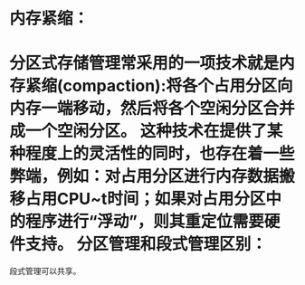 内存紧缩：
=========
分区式存储管理常采用的一项技术就是内存紧缩(compaction):将各个占用分区向内存一端移动，然后将各个空闲分区合并成一个空闲分区。
这种技术在提供了某种程度上的灵活性的同时，也存在着一些弊端，例如：对占用分区进行内存数据搬移占用CPU~t时间；如果对占用分区中
的程序进行“浮动”，则其重定位需要硬件支持。
分区管理和段式管理区别：
=========
段式管理可以共享。
